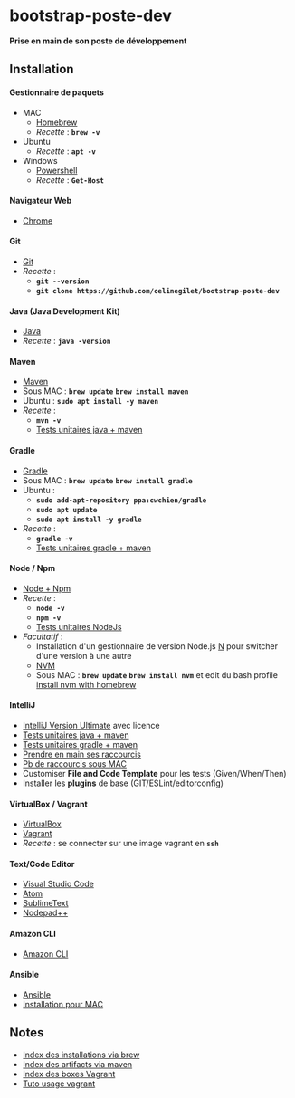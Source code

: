 # bootstrap-poste-dev
**Prise en main de son poste de développement**

## Installation

#### Gestionnaire de paquets
  * MAC
    * [Homebrew](https://brew.sh/index_fr.html)
    * _Recette_ : **`brew -v`**
  * Ubuntu
    * _Recette_ : **`apt -v`**
  * Windows
    * [Powershell](https://docs.microsoft.com/en-us/powershell/scripting/setup/installing-windows-powershell?view=powershell-6)
    * _Recette_ : **`Get-Host`**

#### Navigateur Web
  * [Chrome](https://www.google.com/chrome/browser/desktop/index.html)

#### Git
  * [Git](https://git-scm.com/downloads)
  * _Recette_ : 
    * **`git --version`**
    * **`git clone https://github.com/celinegilet/bootstrap-poste-dev`**

#### Java (Java Development Kit)
  * [Java](http://www.oracle.com/technetwork/java/javase/downloads/jdk8-downloads-2133151.html)
  * _Recette_ : **`java -version`**

#### Maven
  * [Maven](https://maven.apache.org/download.cgi)
  * Sous MAC : **`brew update`** **`brew install maven`**
  * Ubuntu : **`sudo apt install -y maven`**
  * _Recette_ : 
    * **`mvn -v`**
    * [Tests unitaires java + maven](https://github.com/celinegilet/java-maven-kata)

#### Gradle
  * [Gradle](https://gradle.org/install/)
  * Sous MAC : **`brew update`** **`brew install gradle`**
  * Ubuntu :
    * **`sudo add-apt-repository ppa:cwchien/gradle`**
    * **`sudo apt update`**
    * **`sudo apt install -y gradle`**
  * _Recette_ : 
    * **`gradle -v`**
    * [Tests unitaires gradle + maven](https://github.com/celinegilet/java-gradle-kata) 

#### Node / Npm
  * [Node + Npm](https://nodejs.org/en/download/)
  * _Recette_ : 
    * **`node -v`**
    * **`npm -v`**
    * [Tests unitaires NodeJs](https://github.com/Akhilian/NodeJSKata)
  * _Facultatif_ : 
    * Installation d'un gestionnaire de version Node.js [N](https://github.com/tj/n) pour switcher d'une version à une autre
    * [NVM](https://github.com/creationix/nvm)
    * Sous MAC : **`brew update`** **`brew install nvm`** et edit du bash profile [install nvm with homebrew](http://dev.topheman.com/install-nvm-with-homebrew-to-use-multiple-versions-of-node-and-iojs-easily/)

#### IntelliJ
  * [IntelliJ Version Ultimate](https://www.jetbrains.com/idea/download) avec licence
  * [Tests unitaires java + maven](https://github.com/celinegilet/java-maven-kata)
  * [Tests unitaires gradle + maven](https://github.com/celinegilet/java-gradle-kata)
  * [Prendre en main ses raccourcis](https://resources.jetbrains.com/storage/products/intellij-idea/docs/IntelliJIDEA_ReferenceCard.pdf)
  * [Pb de raccourcis sous MAC](https://youtrack.jetbrains.com/issue/IDEA-165950#comment=27-2053321) 
  * Customiser **File and Code Template** pour les tests (Given/When/Then)
  * Installer les **plugins** de base (GIT/ESLint/editorconfig)

#### VirtualBox / Vagrant
  * [VirtualBox](https://www.virtualbox.org/wiki/Downloads)
  * [Vagrant](https://www.vagrantup.com/downloads.html)
  * _Recette_ : se connecter sur une image vagrant en **`ssh`**

#### Text/Code Editor
  * [Visual Studio Code](https://code.visualstudio.com/)
  * [Atom](https://atom.io/)
  * [SublimeText](https://www.sublimetext.com/3)
  * [Nodepad++](https://notepad-plus-plus.org/download/)

#### Amazon CLI
  * [Amazon CLI](http://docs.aws.amazon.com/fr_fr/cli/latest/userguide/installing.html)

#### Ansible
  * [Ansible](http://docs.ansible.com/ansible/latest/intro_installation.html)
  * [Installation pour MAC](https://valdhaus.co/writings/ansible-mac-osx/)

## Notes
  * [Index des installations via brew](http://brewformulas.org/)
  * [Index des artifacts via maven](https://mvnrepository.com/)
  * [Index des boxes Vagrant](https://app.vagrantup.com/boxes/search?utf8=%E2%9C%93&sort=downloads&provider=&q=)
  * [Tuto usage vagrant](http://sourabhbajaj.com/mac-setup/Vagrant/README.html)
